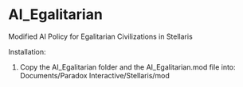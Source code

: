 # AI_Egalitarian
Modified AI Policy for Egalitarian Civilizations in Stellaris

Installation:
1. Copy the AI_Egalitarian folder and the AI_Egalitarian.mod file into: Documents/Paradox Interactive/Stellaris/mod
